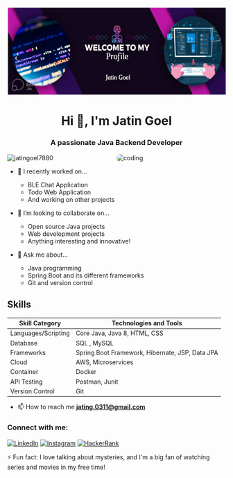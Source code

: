 ![Header](banner.jpg)
<h1 align="center">Hi 👋, I'm Jatin Goel</h1>
<h3 align="center">A passionate Java Backend Developer</h3>

<img align="right" alt="coding" width="50%" src="https://cdn.dribbble.com/users/1292677/screenshots/6139167/avento.gif" style="border-radius: 10px;">

<p align="left"> <img src="https://komarev.com/ghpvc/?username=jatingoel7880&label=Profile%20views&color=0e75b6&style=flat-square" alt="jatingoel7880" /> </p>

- 🌱 I recently worked on...
  - BLE Chat Application
  - Todo Web Application
  - And working on other projects 

- 👯 I’m looking to collaborate on...
  - Open source Java projects
  - Web development projects
  - Anything interesting and innovative!

- 💬 Ask me about...
  - Java programming
  - Spring Boot and its different frameworks
  - Git and version control

## Skills

| Skill Category       | Technologies and Tools               |
|----------------------|--------------------------------------|
| Languages/Scripting  | Core Java, Java 8, HTML, CSS         |
| Database             | SQL , MySQL                          |
| Frameworks           | Spring Boot Framework, Hibernate, JSP, Data JPA|
| Cloud                | AWS, Microservices                   |
| Container            | Docker                               |
| API Testing          | Postman, Junit                       |
| Version Control      | Git                                  |

- 📫 How to reach me **jating.0311@gmail.com**

<h3 align="left">Connect with me:</h3>
<p align="left">
<a href="https://www.linkedin.com/in/jatin-goel-3a28881b9/" target="_blank"><img align="center" src="https://raw.githubusercontent.com/rahuldkjain/github-profile-readme-generator/master/src/images/icons/Social/linked-in-alt.svg" alt="LinkedIn" height="30" width="40" /></a>
<a href="https://www.instagram.com/jatingoel03/" target="_blank"><img align="center" src="https://raw.githubusercontent.com/rahuldkjain/github-profile-readme-generator/master/src/images/icons/Social/instagram.svg" alt="Instagram" height="30" width="40" /></a>
<a href="https://www.hackerrank.com/jating_0311" target="_blank"><img align="center" src="https://raw.githubusercontent.com/rahuldkjain/github-profile-readme-generator/master/src/images/icons/Social/hackerrank.svg" alt="HackerRank" height="30" width="40" /></a>
</p>




⚡ Fun fact: I love talking about mysteries, and I'm a big fan of watching series and movies in my free time!
